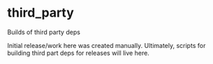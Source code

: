 # third_party
Builds of third party deps

Initial release/work here was created manually. Ultimately, scripts for building third part deps for releases will live here.
